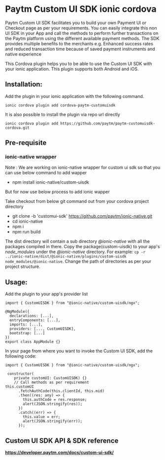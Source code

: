 # Paytm Custom UI SDK ionic cordova

Paytm Custom UI SDK facilitates you to build your own Payment UI or Checkout page as per your requirements. You can easily integrate this non UI SDK in your App and call the methods to perform further transactions on the Paytm platform using the different available payment methods. The SDK provides multiple benefits to the merchants e.g. Enhanced success rates and reduced transaction time because of saved payment instruments and native experience

This Cordova plugin helps you to be able to use the Custom UI SDK with your ionic application. This plugin supports both Android and iOS.

## Installation:

Add the plugin in your ionic application with the following command.

`ionic cordova plugin add cordova-paytm-customuisdk`

It is also possible to install the plugin via repo url directly

`ionic cordova plugin add https://github.com/paytm/paytm-customuisdk-cordova.git`

## Pre-requisite

### ionic-native wrapper

Note : We are working on ionic-native wrapper for custom ui sdk  so that you can use below command to add wapper
 - npm install ionic-native/custom-uisdk

But for now use below process to add ionic wapper

Take checkout from below git command out from your cordova project directory
 - git clone -b 'customui-sdk' https://github.com/paytm/ionic-native.git
 - cd ionic-native
 - npm i
 - npm run build

The dist directory will contain a sub directory _@ionic-native_ with all the packages compiled in there. Copy the package(custom-uisdk) to your app's _node_modules_ under the _@ionic-native_ directory.
   For example: `cp -r ../ionic-native/dist/@ionic-native/plugins/custom-uisdk node_modules/@ionic-native`. Change the path of directories as per your project structure.

## Usage:

Add the plugin to your app's provider list

```
import { CustomUISDK } from "@ionic-native/custom-uisdk/ngx";

@NgModule({
  declarations: [...],
  entryComponents: [...],
  imports: [...],
  providers: [..., CustomUISDK],
  bootstrap: [...]
})
export class AppModule {}
```

In your page from where you want to invoke the Custom UI SDK, add the following code:

```
import { CustomUISDK } from "@ionic-native/custom-uisdk/ngx";

 constructor(
    private customUI: CustomUISDK) {}
    // Call methods as per requirement
this.customUI
      .fetchAuthCode(this.clientId, this.mid)
      .then((res: any) => {
        this.authCode = res.response;
        alert(JSON.stringify(res));
      })
      .catch((err) => {
        this.value = err;
        alert(JSON.stringify(err));
      });
```

## Custom UI SDK API & SDK reference

**https://developer.paytm.com/docs/custom-ui-sdk/**
